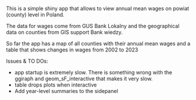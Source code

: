 This is a simple shiny app that allows to view annual mean wages on powiat (county) level in Poland.

The data for wages come from GUS Bank Lokalny and the geographical data on counties from GIS support Bank wiedzy.

So far the app has a map of all counties with their annual mean wages and a table that shows changes in wages from 2002 to 2023

Issues & TO DOs:
- app startup is extremely slow. There is something wrong with the ggiraph and geom_sF_interactive that makes it very slow.
- table drops plots when interactive
- Add year-level summaries to the sidepanel

